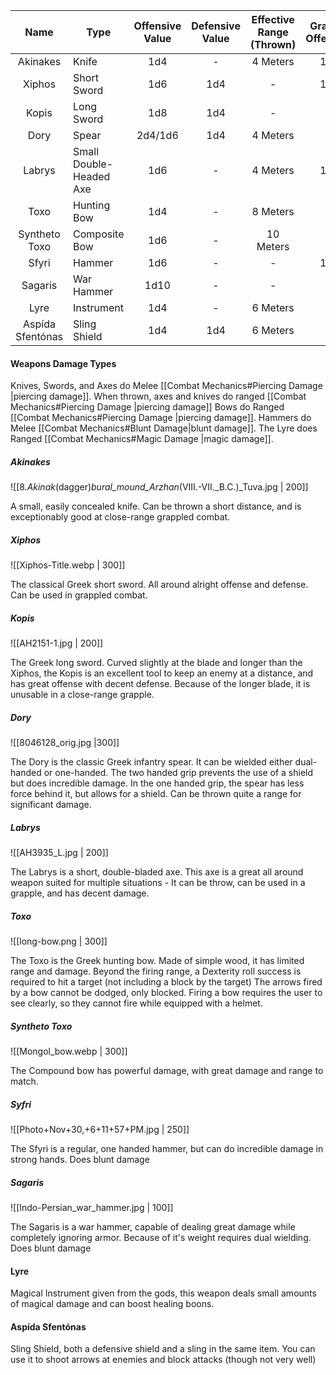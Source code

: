 |       Name       | Type                    | Offensive Value | Defensive Value | Effective Range (Thrown) | Grapple Offensive | Might Requirement |
|:----------------:| ----------------------- |:---------------:|:---------------:|:------------------------:|:-----------------:|:-----------------:|
|     Akinakes     | Knife                   |       1d4       |        -        |         4 Meters         |        1d6        |         -         |
|      Xiphos      | Short Sword             |       1d6       |       1d4       |            -             |        1d4        |         -         |
|      Kopis       | Long Sword              |       1d8       |       1d4       |            -             |         -         |         6         |
|       Dory       | Spear                   |     2d4/1d6     |       1d4       |         4 Meters         |         -         |         -         |
|      Labrys      | Small Double-Headed Axe |       1d6       |        -        |         4 Meters         |        1d4        |         -         |
|       Toxo       | Hunting Bow             |       1d4       |        -        |         8 Meters         |         -         |         -         |
|  Syntheto Toxo   | Composite Bow           |       1d6       |        -        |        10 Meters         |         -         |         -         |
|      Sfyri       | Hammer                  |       1d6       |        -        |            -             |        1d4        |         6         |
|     Sagaris      | War Hammer              |      1d10       |        -        |            -             |         -         |         8         |
|       Lyre       | Instrument              |       1d4       |        -        |         6 Meters         |         -         |         -         |
| Aspída Sfentónas | Sling Shield            |       1d4       |       1d4       |         6 Meters         |         -         |         -         |

#### Weapons Damage Types
Knives, Swords, and Axes do Melee [[Combat Mechanics#Piercing Damage |piercing damage]].
When thrown, axes and knives do ranged [[Combat Mechanics#Piercing Damage |piercing damage]]
Bows do Ranged [[Combat Mechanics#Piercing Damage |piercing damage]].
Hammers do Melee [[Combat Mechanics#Blunt Damage|blunt damage]].
The Lyre does Ranged [[Combat Mechanics#Magic Damage |magic damage]].

##### Akinakes
![[8._Akinak_(dagger)_bural_mound_Arzhan_(VIII.-VII._B.C.)_Tuva.jpg | 200]] 

A small, easily concealed knife.
Can be thrown a short distance, and is exceptionably good at close-range grappled combat.

##### Xiphos
![[Xiphos-Title.webp | 300]]

The classical Greek short sword. 
All around alright offense and defense.
Can be used in grappled combat.

##### Kopis
![[AH2151-1.jpg | 200]]

The Greek long sword.
Curved slightly at the blade and longer than the Xiphos, the Kopis is an excellent tool to keep an enemy at a distance, and has great offense with decent defense. Because of the longer blade, it is unusable in a close-range grapple.

##### Dory
![[8046128_orig.jpg |300]]

The Dory is the classic Greek infantry spear.
It can be wielded either dual-handed or one-handed.
The two handed grip prevents the use of a shield but does incredible damage.
In the one handed grip, the spear has less force behind it, but allows for a shield.
Can be thrown quite a range for significant damage.

##### Labrys
![[AH3935_L.jpg | 200]]

The Labrys is a short, double-bladed axe.
This axe is a great all around weapon suited for multiple situations - 
It can be throw, can be used in a grapple, and has decent damage.

##### Toxo
![[long-bow.png | 300]]

The Toxo is the Greek hunting bow.
Made of simple wood, it has limited range and damage.
Beyond the firing range, a Dexterity roll success is required to hit a target (not including a block by the target)
The arrows fired by a bow cannot be dodged, only blocked.
Firing a bow requires the user to see clearly, so they cannot fire while equipped with a helmet.
##### Syntheto Toxo
![[Mongol_bow.webp | 300]]

The Compound bow has powerful damage, with great damage and range to match. 

##### Syfri
![[Photo+Nov+30,+6+11+57+PM.jpg | 250]]

The Sfyri is a regular, one handed hammer, but can do incredible damage in strong hands. Does blunt damage

##### Sagaris
![[Indo-Persian_war_hammer.jpg | 100]]

The Sagaris is a war hammer, capable of dealing great damage while completely ignoring armor. Because of it's weight requires dual wielding.
Does blunt damage

#### Lyre
Magical Instrument given from the gods, this weapon deals small amounts of magical damage and can boost healing boons. 

#### Aspída Sfentónas
Sling Shield, both a defensive shield and a sling in the same item.
You can use it to shoot arrows at enemies and block attacks (though not very well)